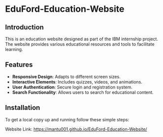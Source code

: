 
# EduFord-Education-Website

## Introduction
This is an education website designed as part of the IBM internship project. The website provides various educational resources and tools to facilitate learning.

## Features
- **Responsive Design**: Adapts to different screen sizes.
- **Interactive Elements**: Includes quizzes, videos, and animations.
- **User Authentication**: Secure login and registration system.
- **Search Functionality**: Allows users to search for educational content.

## Installation
To get a local copy up and running follow these simple steps:

Website Link: https://mantu001.github.io/EduFord-Education-Website/
   

